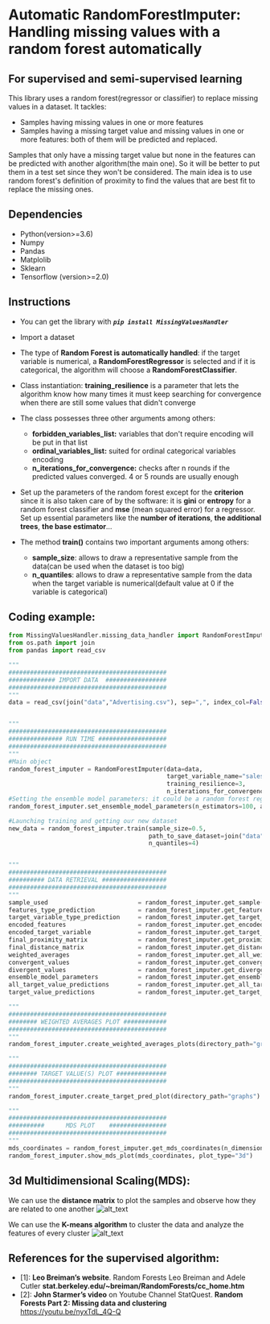 # Automatic RandomForestImputer: Handling missing values with a random forest automatically
## For supervised and semi-supervised learning

This library uses a random forest(regressor or classifier) to replace missing values in a dataset. It tackles:
- Samples having missing values in one or more features
- Samples having a missing target value and missing values in one or more features: both of them will be predicted and replaced.

Samples that only have a missing target value but none in the features can be predicted with another algorithm(the main one). So it will be better to put them in a test set since they won't be considered. The main idea is to use random forest's definition of proximity to find the values that are best fit to replace the missing ones.
    
## Dependencies
- Python(version>=3.6)
- Numpy
- Pandas
- Matplolib
- Sklearn
- Tensorflow (version>=2.0)

## Instructions

- You can get the library with ***```pip install MissingValuesHandler```***

- Import a dataset

- The type of **Random Forest is automatically handled**: if the target variable is numerical, a **RandomForestRegressor** is selected and if it is categorical, the algorithm will choose a **RandomForestClassifier**.

- Class instantiation: **training_resilience** is a parameter that lets the algorithm know how many times it must keep searching for convergence when there are still some values that didn't converge 

- The class possesses three other arguments among others:
     - **forbidden_variables_list:** variables that don't require encoding will be put in that list
     - **ordinal_variables_list:** suited for ordinal categorical variables encoding
     - **n_iterations_for_convergence:** checks after n rounds if the predicted values converged. 4 or 5 rounds are usually enough
     
- Set up the parameters of the random forest except for the **criterion** since it is also taken care of by the software: it is **gini** or **entropy** for a random forest classifier and **mse** (mean squared error) for a regressor. Set up essential parameters like the **number of iterations**, **the additional trees**, **the base estimator**…

- The method **train()** contains two important arguments among others:
    - **sample_size**: allows to draw a representative sample from the data(can be used when the dataset is too big)
    - **n_quantiles**: allows to draw a representative sample from the data when the target variable is numerical(default value at 0 if the variable is categorical)


## Coding example:
```python
from MissingValuesHandler.missing_data_handler import RandomForestImputer
from os.path import join
from pandas import read_csv

"""
############################################
############# IMPORT DATA  #################
############################################
"""
data = read_csv(join("data","Advertising.csv"), sep=",", index_col=False)


"""
############################################
############### RUN TIME ###################
############################################
"""
#Main object
random_forest_imputer = RandomForestImputer(data=data,
                                            target_variable_name="sales",
                                            training_resilience=3, 
                                            n_iterations_for_convergence=5)
#Setting the ensemble model parameters: it could be a random forest regressor or classifier
random_forest_imputer.set_ensemble_model_parameters(n_estimators=100, additional_estimators=10)

#Launching training and getting our new dataset
new_data = random_forest_imputer.train(sample_size=0.5, 
                                       path_to_save_dataset=join("data", "Advertising_no_nan.csv"), 
                                       n_quantiles=4)


"""
############################################
########## DATA RETRIEVAL ##################
############################################
"""
sample_used                         = random_forest_imputer.get_sample()
features_type_prediction            = random_forest_imputer.get_features_type_predictions()
target_variable_type_prediction     = random_forest_imputer.get_target_variable_type_prediction()
encoded_features                    = random_forest_imputer.get_encoded_features()
encoded_target_variable             = random_forest_imputer.get_target_variable_encoded()
final_proximity_matrix              = random_forest_imputer.get_proximity_matrix()
final_distance_matrix               = random_forest_imputer.get_distance_matrix()
weighted_averages                   = random_forest_imputer.get_all_weighted_averages()
convergent_values                   = random_forest_imputer.get_convergent_values()
divergent_values                    = random_forest_imputer.get_divergent_values()
ensemble_model_parameters           = random_forest_imputer.get_ensemble_model_parameters()
all_target_value_predictions        = random_forest_imputer.get_all_target_values_predictions()
target_value_predictions            = random_forest_imputer.get_target_value_predictions()

"""
############################################
######## WEIGHTED AVERAGES PLOT ############
############################################
"""
random_forest_imputer.create_weighted_averages_plots(directory_path="graphs", both_graphs=1)

"""
############################################
######## TARGET VALUE(S) PLOT ##############
############################################
"""
random_forest_imputer.create_target_pred_plot(directory_path="graphs")

"""
############################################
##########      MDS PLOT    ################
############################################
"""
mds_coordinates = random_forest_imputer.get_mds_coordinates(n_dimensions=3, distance_matrix=final_distance_matrix)
random_forest_imputer.show_mds_plot(mds_coordinates, plot_type="3d")

```

## 3d Multidimensional Scaling(MDS):
We can use the **distance matrix** to plot the samples and observe how they are related to one another
![alt_text](3d_mds_plot.jpg) 

We can use the **K-means algorithm** to cluster the data and analyze the features of every cluster
![alt_text](3d_mds_plot_k_means.jpg)



## References for the supervised algorithm:
- [1]: **Leo Breiman’s website**. Random Forests Leo Breiman and Adele Cutler **stat.berkeley.edu/~breiman/RandomForests/cc_home.htm**
- [2]: **John Starmer’s video** on Youtube Channel StatQuest. **Random Forests Part 2: Missing data and clustering** https://youtu.be/nyxTdL_4Q-Q
